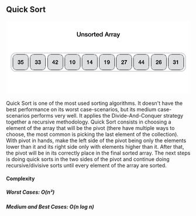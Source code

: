 ## Quick Sort

<p align="center">
    <img src="../.github/quicksort.gif">
</p>

Quick Sort is one of the most used sorting algorithms. It doesn't have the best performance on its worst case-scenarios, but its medium case-scenarios performs very well. It applies the Divide-And-Conquer strategy together a recursive methodology. 
Quick Sort consists in choosing a element of the array that will be the pivot (there have multiple ways to choose, the most common is picking the last element of the collection). With pivot in hands, make the left side of the pivot being only the elements lower than it and its right side only with elements higher than it. After that, the pivot will be in its correctly place in the final sorted array. The next steps is doing quick sorts in the two sides of the pivot and continue doing recursive/divisive sorts until every element of the array are sorted.

#### Complexity 
##### Worst Cases: O(n²)
##### Medium and Best Cases: O(n log n)